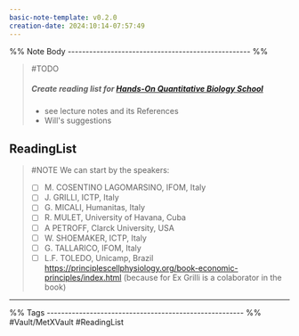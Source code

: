 ```yaml
---
basic-note-template: v0.2.0
creation-date: 2024:10:14-07:57:49
---
```


%% Note Body --------------------------------------------------- %%


> #TODO 
> ##### Create reading list for [Hands-On Quantitative Biology School](https://indico.ictp.it/event/10517)
> - see lecture notes and its References
> - Will's suggestions

## ReadingList

> #NOTE
> We can start by the speakers:
> - [ ] M. COSENTINO LAGOMARSINO, IFOM, Italy  
> - [ ] J. GRILLI, ICTP, Italy  
> - [ ] G. MICALI, Humanitas, Italy  
> - [ ] R. MULET, University of Havana, Cuba  
> - [ ] A PETROFF, Clarck University, USA  
> - [ ] W. SHOEMAKER, ICTP, Italy  
> - [ ] G. TALLARICO, IFOM, Italy  
> - [ ] L.F. TOLEDO, Unicamp, Brazil
> https://principlescellphysiology.org/book-economic-principles/index.html (because for Ex Grilli is a colaborator in the book)



___

%% Tags ------------------------------------------------------- %%
#Vault/MetXVault 
#ReadingList
